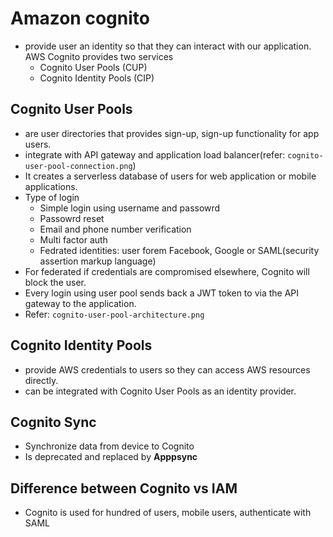 # Amazon cognito

- provide user an identity so that they can interact with our application. AWS Cognito provides two services
  - Cognito User Pools (CUP)
  - Cognito Identity Pools (CIP)

## Cognito User Pools

- are user directories that provides sign-up, sign-up functionality for app users.
- integrate with API gateway and application load balancer(refer: `cognito-user-pool-connection.png`)
- It creates a serverless database of users for web application or mobile applications.
- Type of login
  - Simple login using username and passowrd
  - Passowrd reset
  - Email and phone number verification
  - Multi factor auth
  - Fedrated identities: user forem Facebook, Google or SAML(security assertion markup language)
- For federated if credentials are compromised elsewhere, Cognito will block the user.
- Every login using user pool sends back a JWT token to via the API gateway to the application.
- Refer: `cognito-user-pool-architecture.png`

## Cognito Identity Pools

- provide AWS credentials to users so they can access AWS resources directly.
- can be integrated with Cognito User Pools as an identity provider.

## Cognito Sync

- Synchronize data from device to Cognito
- Is deprecated and replaced by **Apppsync**

## Difference between Cognito vs IAM

- Cognito is used for hundred of users, mobile users, authenticate with SAML
